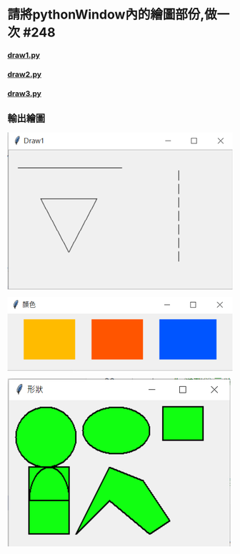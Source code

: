 # 請將pythonWindow內的繪圖部份,做一次 #248

### [draw1.py](draw1.py)
### [draw2.py](draw2.py)
### [draw3.py](draw3.py)

## 輸出繪圖

![繪圖](draw1.png)

![繪圖](draw2.png)

![繪圖](draw3.png)